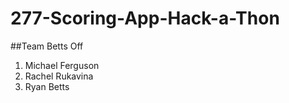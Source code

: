 # 277-Scoring-App-Hack-a-Thon

##Team Betts Off
1. Michael Ferguson
2. Rachel Rukavina
3. Ryan Betts

